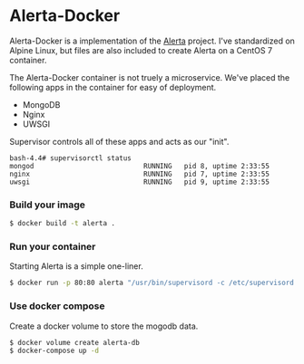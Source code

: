 # Alerta-Docker
Alerta-Docker is a implementation of the [Alerta] project.  I've standardized on Alpine Linux, but files are also included to create Alerta on a CentOS 7 container.

The Alerta-Docker container is not truely a microservice.  We've placed the following apps in the container for easy of deployment.
  - MongoDB
  - Nginx
  - UWSGI
 
Supervisor controls all of these apps and acts as our "init".

```
bash-4.4# supervisorctl status
mongod                           RUNNING   pid 8, uptime 2:33:55
nginx                            RUNNING   pid 7, uptime 2:33:55
uwsgi                            RUNNING   pid 9, uptime 2:33:55
```

### Build your image

```sh
$ docker build -t alerta .
```

### Run your container
Starting Alerta is a simple one-liner.

```sh
$ docker run -p 80:80 alerta "/usr/bin/supervisord -c /etc/supervisord.conf
```

### Use docker compose
Create a docker volume to store the mogodb data.

```sh
$ docker volume create alerta-db
$ docker-compose up -d
```

[Alerta]: <https://alerta.io>
